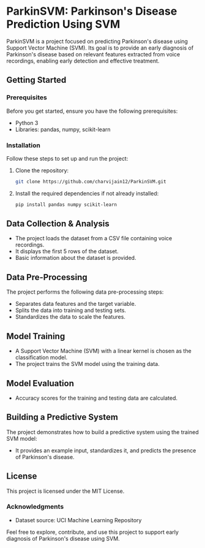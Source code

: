 # ParkinSVM: Parkinson's Disease Prediction Using SVM

ParkinSVM is a project focused on predicting Parkinson's disease using Support Vector Machine (SVM). Its goal is to provide an early diagnosis of Parkinson's disease based on relevant features extracted from voice recordings, enabling early detection and effective treatment.

## Getting Started

### Prerequisites

Before you get started, ensure you have the following prerequisites:

- Python 3
- Libraries: pandas, numpy, scikit-learn

### Installation

Follow these steps to set up and run the project:

1. Clone the repository:

   ```bash
   git clone https://github.com/charvijain12/ParkinSVM.git
   ```

2. Install the required dependencies if not already installed:

   ```bash
   pip install pandas numpy scikit-learn
   ```

## Data Collection & Analysis

- The project loads the dataset from a CSV file containing voice recordings.
- It displays the first 5 rows of the dataset.
- Basic information about the dataset is provided.

## Data Pre-Processing

The project performs the following data pre-processing steps:

- Separates data features and the target variable.
- Splits the data into training and testing sets.
- Standardizes the data to scale the features.

## Model Training

- A Support Vector Machine (SVM) with a linear kernel is chosen as the classification model.
- The project trains the SVM model using the training data.

## Model Evaluation

- Accuracy scores for the training and testing data are calculated.

## Building a Predictive System

The project demonstrates how to build a predictive system using the trained SVM model:

- It provides an example input, standardizes it, and predicts the presence of Parkinson's disease.

## License

This project is licensed under the MIT License.

### Acknowledgments

- Dataset source: UCI Machine Learning Repository

Feel free to explore, contribute, and use this project to support early diagnosis of Parkinson's disease using SVM.
